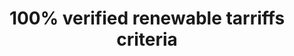 ---
layout: link
link_url: https://www.churchofengland.org/sites/default/files/2023-01/Green%20Energy%20Companies%20and%20the%20Energy%20Footprint%20Tool%20Jan%202023.pdf
title: 100% verified renewable tarriffs criteria
source:  Church Energy Advisory Network
card: 
petal: Clean Energy
task: Buy green electricity
---